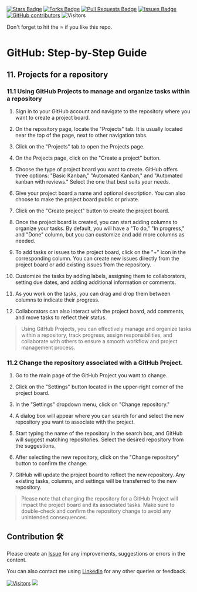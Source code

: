 <a href="https://github.com/drshahizan/learn-github/stargazers"><img src="https://img.shields.io/github/stars/drshahizan/learn-github" alt="Stars Badge"/></a>
<a href="https://github.com/drshahizan/learn-github/network/members"><img src="https://img.shields.io/github/forks/drshahizan/learn-github" alt="Forks Badge"/></a>
<a href="https://github.com/drshahizan/learn-github/pulls"><img src="https://img.shields.io/github/issues-pr/drshahizan/learn-github" alt="Pull Requests Badge"/></a>
<a href="https://github.com/drshahizan/learn-github/issues"><img src="https://img.shields.io/github/issues/drshahizan/learn-github" alt="Issues Badge"/></a>
<a href="https://github.com/drshahizan/learn-github/graphs/contributors"><img alt="GitHub contributors" src="https://img.shields.io/github/contributors/drshahizan/learn-github?color=2b9348"></a>
![Visitors](https://api.visitorbadge.io/api/visitors?path=https%3A%2F%2Fgithub.com%2Fdrshahizan%2Flearn-github&labelColor=%23d9e3f0&countColor=%23697689&style=flat)

Don't forget to hit the :star: if you like this repo.

# GitHub: Step-by-Step Guide

## 11. Projects for a repository

### 11.1 Using GitHub Projects to manage and organize tasks within a repository

1. Sign in to your GitHub account and navigate to the repository where you want to create a project board.

2. On the repository page, locate the "Projects" tab. It is usually located near the top of the page, next to other navigation tabs.

3. Click on the "Projects" tab to open the Projects page.

4. On the Projects page, click on the "Create a project" button.

5. Choose the type of project board you want to create. GitHub offers three options: "Basic Kanban," "Automated Kanban," and "Automated kanban with reviews." Select the one that best suits your needs.

6. Give your project board a name and optional description. You can also choose to make the project board public or private.

7. Click on the "Create project" button to create the project board.

8. Once the project board is created, you can start adding columns to organize your tasks. By default, you will have a "To do," "In progress," and "Done" column, but you can customize and add more columns as needed.

9. To add tasks or issues to the project board, click on the "+" icon in the corresponding column. You can create new issues directly from the project board or add existing issues from the repository.

10. Customize the tasks by adding labels, assigning them to collaborators, setting due dates, and adding additional information or comments.

11. As you work on the tasks, you can drag and drop them between columns to indicate their progress.

12. Collaborators can also interact with the project board, add comments, and move tasks to reflect their status.

> Using GitHub Projects, you can effectively manage and organize tasks within a repository, track progress, assign responsibilities, and collaborate with others to ensure a smooth workflow and project management process.

### 11.2 Change the repository associated with a GitHub Project. 

1. Go to the main page of the GitHub Project you want to change.

2. Click on the "Settings" button located in the upper-right corner of the project board.

3. In the "Settings" dropdown menu, click on "Change repository."

4. A dialog box will appear where you can search for and select the new repository you want to associate with the project.

5. Start typing the name of the repository in the search box, and GitHub will suggest matching repositories. Select the desired repository from the suggestions.

6. After selecting the new repository, click on the "Change repository" button to confirm the change.

7. GitHub will update the project board to reflect the new repository. Any existing tasks, columns, and settings will be transferred to the new repository.

> Please note that changing the repository for a GitHub Project will impact the project board and its associated tasks. Make sure to double-check and confirm the repository change to avoid any unintended consequences.

## Contribution 🛠️
Please create an [Issue](https://github.com/drshahizan/learn-github/issues) for any improvements, suggestions or errors in the content.

You can also contact me using [Linkedin](https://www.linkedin.com/in/drshahizan/) for any other queries or feedback.

[![Visitors](https://api.visitorbadge.io/api/visitors?path=https%3A%2F%2Fgithub.com%2Fdrshahizan&labelColor=%23697689&countColor=%23555555&style=plastic)](https://visitorbadge.io/status?path=https%3A%2F%2Fgithub.com%2Fdrshahizan)
![](https://hit.yhype.me/github/profile?user_id=81284918)
